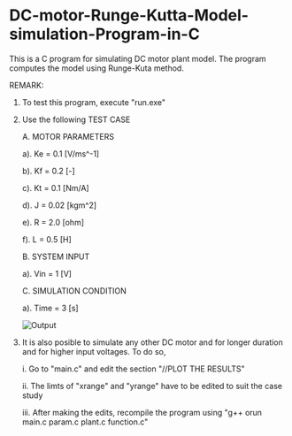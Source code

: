 # DC-motor-Runge-Kutta-Model-simulation-Program-in-C
This is a C program for simulating DC motor plant model. The program computes the model using Runge-Kuta method. 

REMARK:
1. To test this program, execute "run.exe"
2. Use the following TEST CASE

   A. MOTOR PARAMETERS 
   
      a). Ke = 0.1 [V/ms^-1]
      
      b). Kf = 0.2 [-]
      
      c). Kt = 0.1 [Nm/A]
      
      d). J  = 0.02 [kgm^2]
      
      e). R  = 2.0 [ohm]
      
      f). L  = 0.5 [H] 
      
   B. SYSTEM INPUT
   
      a). Vin = 1 [V]
      
   C. SIMULATION CONDITION
   
      a). Time = 3 [s]
 
    ![Output](https://user-images.githubusercontent.com/6802278/204088154-3cd50a47-3870-4f08-86bc-7f1e03e405fd.png)

3. It is also posible to simulate any other DC motor and for longer duration and for higher input voltages. To do so, 

     i. Go to "main.c" and edit the section "//PLOT THE RESULTS"
     
    ii. The limts of "xrange" and "yrange" have to be edited to suit the case study
    
   iii. After making the edits, recompile the program using "g++ orun main.c param.c plant.c function.c"
